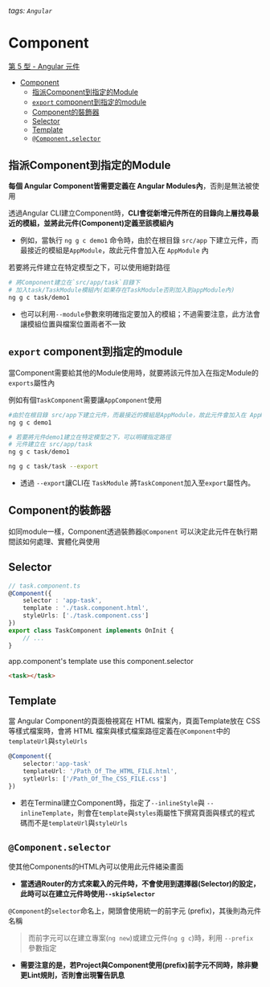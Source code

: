 ###### tags: `Angular`
# Component

[第 5 型 - Angular 元件](https://ithelp.ithome.com.tw/articles/10240474)

- [Component](#component)
  - [指派Component到指定的Module](#指派component到指定的module)
  - [`export` component到指定的module](#export-component到指定的module)
  - [Component的裝飾器](#component的裝飾器)
  - [Selector](#selector)
  - [Template](#template)
  - [`@Component.selector`](#componentselector)

## 指派Component到指定的Module

**每個 Angular Component皆需要定義在 Angular Modules內**，否則是無法被使用   

透過Angular CLI建立Component時，**CLI會從新增元件所在的目錄向上層找尋最近的模組，並將此元件(Component)定義至該模組內**  
- 例如，當執行 `ng g c demo1` 命令時，由於在根目錄 `src/app` 下建立元件，而最接近的模組是`AppModule`，故此元件會加入在 `AppModule` 內  

若要將元件建立在特定模型之下，可以使用絕對路徑  
```bash
# 將Component建立在`src/app/task`目錄下
# 加入task/TaskModule模組內(如果存在TaskModule否則加入到appModule內)
ng g c task/demo1
```
- 也可以利用`--module`參數來明確指定要加入的模組；不過需要注意，此方法會讓模組位置與檔案位置兩者不一致  

## `export` component到指定的module

當Component需要給其他的Module使用時，就要將該元件加入在指定Module的`exports`屬性內

例如有個`TaskComponent`需要讓`AppComponent`使用
```bash 
#由於在根目錄 src/app下建立元件，而最接近的模組是AppModule，故此元件會加入在 AppModule 內
ng g c demo1 

# 若要將元件demo1建立在特定模型之下，可以明確指定路徑
# 元件建立在 src/app/task
ng g c task/demo1  

ng g c task/task --export
```
- 透過 `--export`讓CLI在 `TaskModule` 將`TaskComponent`加入至`export`屬性內。

## Component的裝飾器
如同module一樣，Component透過裝飾器`@Component` 可以決定此元件在執行期間該如何處理、實體化與使用  
  

## Selector 

```typescript
// task.component.ts
@Component({
    selector : 'app-task',
    template : './task.component.html',
    styleUrls: ['./task.component.css']
})
export class TaskComponent implements OnInit {
    // ...
}
```
app.component's template use this component.selector
```html
<task></task>
```

## Template
當 Angular Component的頁面檢視寫在 HTML 檔案內，頁面Template放在 CSS 等樣式檔案時，會將 HTML 檔案與樣式檔案路徑定義在`@Component`中的 `templateUrl`與`styleUrls`  

```typescript
@Component({
    selector:'app-task'
    templateUrl: '/Path_Of_The_HTML_FILE.html',
    sytleUrls: ['/Path_Of_The_CSS_FILE.css']
})
```
- 若在Terminal建立Component時，指定了`--inlineStyle`與 `--inlineTemplate`，則會在`template`與`styles`兩屬性下撰寫頁面與樣式的程式碼而不是`templateUrl`與`styleUrls`  

## `@Component.selector`

使其他Components的HTML內可以使用此元件緒染畫面  
- **當透過Router的方式來載入的元件時，不會使用到選擇器(Selector)的設定，此時可以在建立元件時使用`--skipSelector`**  

`@Component`的`selector`命名上，開頭會使用統一的前字元 (prefix)，其後則為元件名稱  
> 而前字元可以在建立專案(`ng new`)或建立元件(`ng g c`)時，利用 `--prefix` 參數指定  
- **需要注意的是，若Project與Component使用(prefix)前字元不同時，除非變更Lint規則，否則會出現警告訊息**  
